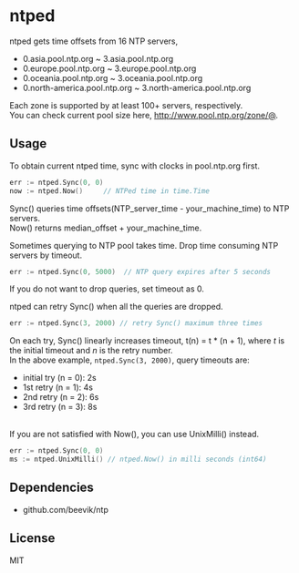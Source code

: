 ntped
=====
ntped gets time offsets from 16 NTP servers,
* 0.asia.pool.ntp.org ~ 3.asia.pool.ntp.org
* 0.europe.pool.ntp.org ~ 3.europe.pool.ntp.org
* 0.oceania.pool.ntp.org ~ 3.oceania.pool.ntp.org
* 0.north-america.pool.ntp.org ~ 3.north-america.pool.ntp.org

Each zone is supported by at least 100+ servers, respectively.<br>
You can check current pool size here, http://www.pool.ntp.org/zone/@.

Usage
----
To obtain current ntped time, sync with clocks in pool.ntp.org first.
```go
err := ntped.Sync(0, 0)
now := ntped.Now()     // NTPed time in time.Time
```
Sync() queries time offsets(NTP_server_time - your_machine_time) to NTP servers.<br>
Now() returns median_offset + your_machine_time.

Sometimes querying to NTP pool takes time. Drop time consuming NTP servers by timeout.
```go
err := ntped.Sync(0, 5000)  // NTP query expires after 5 seconds
```
If you do not want to drop queries, set timeout as 0.

ntped can retry Sync() when all the queries are dropped.
```go
err := ntped.Sync(3, 2000) // retry Sync() maximum three times
```
On each try, Sync() linearly increases timeout, t(n) = t * (n + 1), where *t* is the initial timeout and *n* is the retry number.<br>
In the above example, ```ntped.Sync(3, 2000)```, query timeouts are:
* initial try (n = 0): 2s
* 1st retry   (n = 1): 4s
* 2nd retry   (n = 2): 6s
* 3rd retry   (n = 3): 8s

<br>
If you are not satisfied with Now(), you can use UnixMilli() instead.

```go
err := ntped.Sync(0, 0)
ms := ntped.UnixMilli() // ntped.Now() in milli seconds (int64)
```

Dependencies
-----
* github.com/beevik/ntp

License
----
MIT
